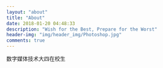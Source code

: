 ```yaml
---
layout: "about"
title: "About"
date: 2018-01-20 04:48:33
description: "Wish for the Best, Prepare for the Worst"
header-img: "img/header_img/Photoshop.jpg"
comments: true
---
```


数字媒体技术大四在校生